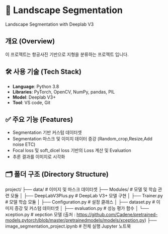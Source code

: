 # 📌 Landscape Segmentation 
Landscape Segmentation with Deeplab V3

## 개요 (Overview)
이 프로젝트는 항공사진 기반으로 지형을 분류하는 프로젝트 입니다. 

## 🛠 사용 기술 (Tech Stack)
- **Language**: Python 3.8
- **Libraries**: PyTorch, OpenCV, NumPy, pandas, PIL
- **Model**: Deeplab V3+ 
- **Tool**: VS code, Git 

## ✅ 주요 기능 (Features)
- Segmentation 기반 커스텀 데이터셋
- Segmentation 마스크 및 이미지 데이터 증강 (Random_crop,Resize,Add noise ETC)
- Focal loss 및 soft_dicel loss 기반의 Loss 계산 및 Evaluation
- 추론 결과를 이미지로 시각화

## 🗂 폴더 구조 (Directory Structure)
project/
├── data/                         # 이미지 및 마스크 데이터셋
├── Modules/                      # 모델 및 학습 관련 모듈
│   ├── DeepLabV3Plus.py         # DeepLab V3+ 모델 구현
│   ├── Trainer.py               # 모델 학습 모듈
│   ├── Configuration.py         # 설정 클래스
│   ├── dataset.py               # 이미지 증강 및 커스텀 데이터셋
│   ├── evaluation.py            # 성능 평가 함수
│   └── xception.py              # xepction 모델 (출처 : https://github.com/Cadene/pretrained-models.pytorch/blob/master/pretrainedmodels/models/xception.py)
├── image_segmentation_project.ipynb  # 전체 실행 Jupyter 노트북
